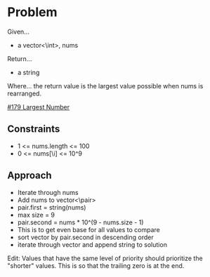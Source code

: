 
# Problem
Given...
- a vector<\int>, nums

Return...
- a string

Where...
the return value is the largest value possible when nums is rearranged.

[\#179 Largest Number](https://leetcode.com/problems/largest-number/description/?envType=daily-question&envId=2024-09-18)

## Constraints
- 1 <= nums.length <= 100
- 0 <= nums[\i] <= 10^9

## Approach
- Iterate through nums
- Add nums to vector<\pair> 
- pair.first = string(nums)
- max size = 9
- pair.second = nums * 10^(9 - nums.size - 1)
- This is to get even base for all values to compare
- sort vector by pair.second in descending order
- iterate through vector and append string to solution

Edit:
Values that have the same level of priority should prioritize the "shorter"
values. This is so that the trailing zero is at the end.
